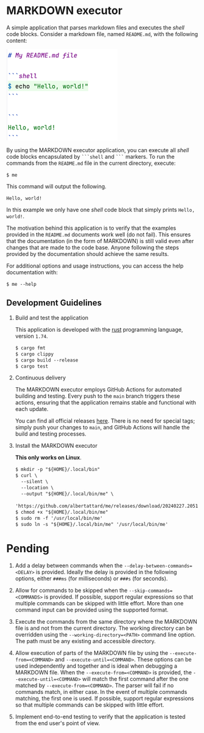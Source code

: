 # MARKDOWN executor

A simple application that parses markdown files and executes the _shell_ code
blocks. Consider a markdown file, named `README.md`, with the following content:

![README.md](./assets/images/README.md.png)

By using the MARKDOWN executor application, you can execute all _shell_ code
blocks encapsulated by ` ```shell ` and ` ``` ` markers. To run the commands
from the `README.md` file in the current directory, execute:

```shell
$ me
```

This command will output the following.

```
Hello, world!
```

In this example we only have one _shell_ code block that simply prints
`Hello, world!`.

The motivation behind this application is to verify that the examples provided
in the `README.md` documents work well (do not fail). This ensures that the
documentation (in the form of MARKDOWN) is still valid even after changes that
are made to the code base. Anyone following the steps provided by the
documentation should achieve the same results.

For additional options and usage instructions, you can access the help
documentation with:

```shell
$ me --help
```

## Development Guidelines

1. Build and test the application

   This application is developed with the
   [rust](https://www.rust-lang.org/tools/install) programming language, version
   `1.74`.

   ```shell
   $ cargo fmt
   $ cargo clippy
   $ cargo build --release
   $ cargo test
   ```

2. Continuous delivery

   The MARKDOWN executor employs GitHub Actions for automated building and
   testing. Every push to the `main` branch triggers these actions, ensuring
   that the application remains stable and functional with each update.

   You can find all official releases
   [here](https://github.com/albertattard/me/releases). There is no need for
   special tags; simply push your changes to `main`, and GitHub Actions will
   handle the build and testing processes.

3. Install the MARKDOWN executor

   **This only works on Linux**.

   ```shell
   $ mkdir -p "${HOME}/.local/bin"
   $ curl \
     --silent \
     --location \
     --output "${HOME}/.local/bin/me" \
     'https://github.com/albertattard/me/releases/download/20240227.205131/me'
   $ chmod +x "${HOME}/.local/bin/me"
   $ sudo rm -f '/usr/local/bin/me'
   $ sudo ln -s "${HOME}/.local/bin/me" '/usr/local/bin/me'
   ```

# Pending

1. Add a delay between commands when the `--delay-between-commands=<DELAY>` is
   provided. Ideally the delay is provided in the following options, either
   `###ms` (for milliseconds) or `###s` (for seconds).

2. Allow for commands to be skipped when the `--skip-commands=<COMMANDS>` is
   provided. If possible, support regular expressions so that multiple commands
   can be skipped with little effort. More than one command input can be
   provided using the supported format.

3. Execute the commands from the same directory where the MARKDOWN file is and
   not from the current directory. The working directory can be overridden using
   the `--working-directory=<PATH>` command line option. The path must be any
   existing and accessible directory.

4. Allow execution of parts of the MARKDOWN file by using the
   `--execute-from=<COMMAND>` and `--execute-until=<COMMAND>`. These options can
   be used independently and together and is ideal when debugging a MARKDOWN
   file. When the `--execute-from=<COMMAND>` is provided, the
   `--execute-until=<COMMAND>` will match the first command after the one
   matched by `--execute-from=<COMMAND>`. The parser will fail if no commands
   match, in either case. In the event of multiple commands matching, the first
   one is used. If possible, support regular expressions so that multiple
   commands can be skipped with little effort.

5. Implement end-to-end testing to verify that the application is tested from
   the end user's point of view.
